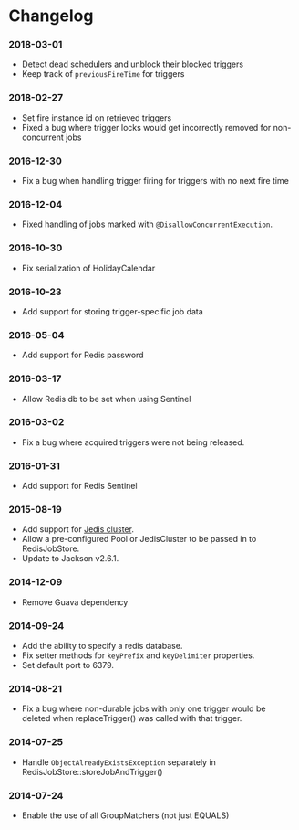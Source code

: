 # Changelog
### 2018-03-01
* Detect dead schedulers and unblock their blocked triggers
* Keep track of `previousFireTime` for triggers

### 2018-02-27
* Set fire instance id on retrieved triggers
* Fixed a bug where trigger locks would get incorrectly removed for non-concurrent jobs

### 2016-12-30
* Fix a bug when handling trigger firing for triggers with no next fire time

### 2016-12-04
* Fixed handling of jobs marked with `@DisallowConcurrentExecution`.

### 2016-10-30
* Fix serialization of HolidayCalendar

### 2016-10-23
* Add support for storing trigger-specific job data

### 2016-05-04
* Add support for Redis password

### 2016-03-17
* Allow Redis db to be set when using Sentinel

### 2016-03-02
* Fix a bug where acquired triggers were not being released.

### 2016-01-31
* Add support for Redis Sentinel

### 2015-08-19
* Add support for [Jedis cluster](https://github.com/xetorthio/jedis#jedis-cluster).
* Allow a pre-configured Pool<Jedis> or JedisCluster to be passed in to RedisJobStore.
* Update to Jackson v2.6.1.

### 2014-12-09
* Remove Guava dependency

### 2014-09-24
* Add the ability to specify a redis database.
* Fix setter methods for `keyPrefix` and `keyDelimiter` properties.
* Set default port to 6379.

### 2014-08-21
* Fix a bug where non-durable jobs with only one trigger would be deleted when replaceTrigger() was called with that trigger.

### 2014-07-25
* Handle `ObjectAlreadyExistsException` separately in RedisJobStore::storeJobAndTrigger()

### 2014-07-24
* Enable the use of all GroupMatchers (not just EQUALS)